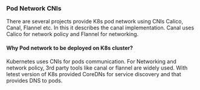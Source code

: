 ### Pod Network CNIs 

There are several projects provide K8s pod network using CNIs Calico, Canal, Flannel etc. In this it describes the canal implementation. 
Canal uses Calico for network policy and Flannel for networking. 

#### Why Pod network to be deployed on K8s cluster? 

Kubernetes uses CNIs for pods communication. For Networking and network policy, 3rd party tools like canal or flannel are widely used. With letest version of K8s provided CoreDNs for service discovery and that provides DNS to pods.
